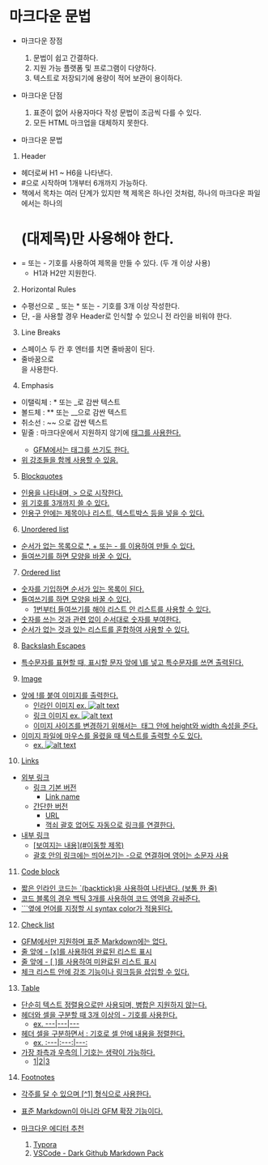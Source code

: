 # 마크다운 문법

- 마크다운 장점
  1. 문법이 쉽고 간결하다.
  2. 지원 가능 플랫폼 및 프로그램이 다양하다.
  3. 텍스트로 저장되기에 용량이 적어 보관이 용이하다.
- 마크다운 단점
  1. 표준이 없어 사용자마다 작성 문법이 조금씩 다를 수 있다.
  2. 모든 HTML 마크업을 대체하지 못한다.

- 마크다운 문법

1.  Header

- 헤더로써 H1 ~ H6을 나타낸다.
- #으로 시작하며 1개부터 6개까지 가능하다.
- 책에서 목차는 여러 단계가 있지만 책 제목은 하나인 것처럼, 하나의 마크다운 파일에서는 하나의 <h1>(대제목)만 사용해야 한다.
- = 또는 - 기호를 사용하여 제목을 만들 수 있다. (두 개 이상 사용)
  - H1과 H2만 지원한다.

2.  Horizontal Rules

- 수평선으로 \_ 또는 \* 또는 - 기호를 3개 이상 작성한다.
- 단, -을 사용할 경우 Header로 인식할 수 있으니 전 라인을 비워야 한다.

3.  Line Breaks

- 스페이스 두 칸 후 엔터를 치면 줄바꿈이 된다.
- 줄바꿈으로 <br>을 사용한다.

4.  Emphasis

- 이탤릭체 : \* 또는 \_로 감싼 텍스트
- 볼드체 : \*\* 또는 \_\_으로 감싼 텍스트
- 취소선 : ~~ 으로 감싼 텍스트
- 밑줄 : 마크다운에서 지원하지 않기에 <u> 태그를 사용한다.
  - GFM에서는 <ins> 태그를 쓰기도 한다.
- 위 강조들을 함께 사용할 수 있음.

5.  Blockquotes

- 인용을 나타내며, > 으로 시작한다.
- 위 기호를 3개까지 쓸 수 있다.
- 인용구 안에는 제목이나 리스트, 텍스트박스 등을 넣을 수 있다.

6.  Unordered list

- 순서가 없는 목록으로 \*, + 또는 - 를 이용하여 만들 수 있다.
- 들여쓰기를 하면 모양을 바꿀 수 있다.

7.  Ordered list

- 숫자를 기입하면 순서가 있는 목록이 된다.
- 들여쓰기를 하면 모양을 바꿀 수 있다.
  - 1번부터 들여쓰기를 해야 리스트 안 리스트를 사용할 수 있다.
- 숫자를 쓰는 것과 관련 없이 순서대로 숫자를 부여한다.
- 순서가 없는 것과 있는 리스트를 혼합하여 사용할 수 있다.

8.  Backslash Escapes

- 특수문자를 표현할 때, 표시할 문자 앞에 \를 넣고 특수문자를 쓰면 출력된다.

9.  Image

- 앞에 !를 붙여 이미지를 출력한다.
  - 인라인 이미지 ex. ![alt text](/test.png)
  - 링크 이미지 ex. ![alt text](image_URL)
  - 이미지 사이즈를 변경하기 위해서는 <img> 태그 안에 height와 width 속성을 준다.
- 이미지 파일에 마우스를 올렸을 때 텍스트를 출력할 수도 있다.
  - ex. ![alt text](image.png 'Tooltip')

10. Links

- 외부 링크
  - 링크 기본 버전
    - [Link name](URL 'Link name')
  - 간단한 버전
    - URL
    - 꺽쇠 괄호 없어도 자동으로 링크를 연결한다.
- 내부 링크
  - [보여지는 내용](#이동할 제목)
  - 괄호 안의 링크에는 띄어쓰기는 -으로 연결하며 영어는 소문자 사용

11. Code block

- 짧은 인라인 코드는 \`(backtick)을 사용하여 나타낸다. (보통 한 줄)
- 코드 블록의 경우 백틱 3개를 사용하여 코드 영역을 감싸준다.
- \```옆에 언어를 지정할 시 syntax color가 적용된다.

12. Check list

- GFM에서만 지원하며 표준 Markdown에는 없다.
- 줄 앞에 - [x]를 사용하여 완료된 리스트 표시
- 줄 앞에 - [ ]를 사용하여 미완료된 리스트 표시
- 체크 리스트 안에 강조 기능이나 링크등을 삽입할 수 있다.

13. Table

- 단순히 텍스트 정렬용으로만 사용되며, 병합은 지원하지 않는다.
- 헤더와 셀을 구분할 때 3개 이상의 - 기호를 사용한다.
  - ex. ---|---|---
- 헤더 셀을 구분하면서 : 기호로 셀 안에 내용을 정렬한다.
  - ex. :---|:---:|---:
- 가장 좌측과 우측의 | 기호는 생략이 가능하다.
  - 1|2|3

14. Footnotes

- 각주를 달 수 있으며 [^1] 형식으로 사용한다.
- 표준 Markdown이 아니라 GFM 확장 기능이다.

- 마크다운 에디터 추천
  1. Typora
  2. VSCode - Dark Github Markdown Pack

